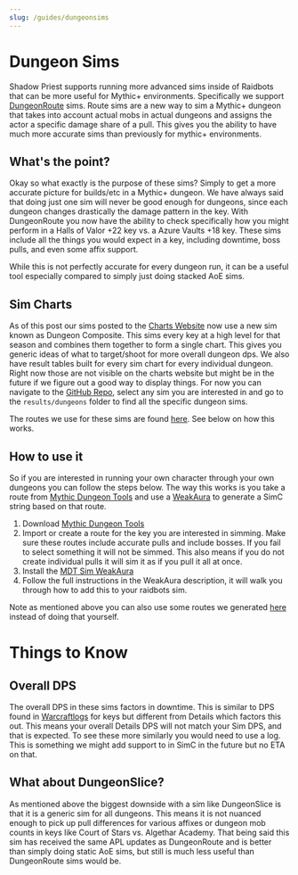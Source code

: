 ```yaml
---
slug: /guides/dungeonsims
---
```


# Dungeon Sims
Shadow Priest supports running more advanced sims inside of Raidbots that can be more useful for Mythic+ environments. Specifically we support [DungeonRoute](https://github.com/simulationcraft/simc/wiki/RaidEvents#pull) sims. Route sims are a new way to sim a Mythic+ dungeon that takes into account actual mobs in actual dungeons and assigns the actor a specific damage share of a pull. This gives you the ability to have much more accurate sims than previously for mythic+ environments.

## What's the point?
Okay so what exactly is the purpose of these sims? Simply to get a more accurate picture for builds/etc in a Mythic+ dungeon. We have always said that doing just one sim will never be good enough for dungeons, since each dungeon changes drastically the damage pattern in the key. With DungeonRoute you now have the ability to check specifically how you might perform in a Halls of Valor +22 key vs. a Azure Vaults +18 key. These sims include all the things you would expect in a key, including downtime, boss pulls, and even some affix support.

While this is not perfectly accurate for every dungeon run, it can be a useful tool especially compared to simply just doing stacked AoE sims.

## Sim Charts
As of this post our sims posted to the [Charts Website](https://warcraftpriests.github.io) now use a new sim known as Dungeon Composite. This sims every key at a high level for that season and combines them together to form a single chart. This gives you generic ideas of what to target/shoot for more overall dungeon dps. We also have result tables built for every sim chart for every individual dungeon. Right now those are not visible on the charts website but might be in the future if we figure out a good way to display things. For now you can navigate to the [GitHub Repo](https://github.com/WarcraftPriests/tww-shadow-priest), select any sim you are interested in and go to the `results/dungeons` folder to find all the specific dungeon sims.

The routes we use for these sims are found [here](https://github.com/WarcraftPriests/tww-shadow-priest/tree/master/internal/routes). See below on how this works.

## How to use it
So if you are interested in running your own character through your own dungeons you can follow the steps below. The way this works is you take a route from [Mythic Dungeon Tools](https://www.curseforge.com/wow/addons/mythic-dungeon-tools) and use a [WeakAura](https://wago.io/LTwpBiuz_) to generate a SimC string based on that route.

1. Download [Mythic Dungeon Tools](https://www.curseforge.com/wow/addons/mythic-dungeon-tools)
2. Import or create a route for the key you are interested in simming. Make sure these routes include accurate pulls and include bosses. If you fail to select something it will not be simmed. This also means if you do not create individual pulls it will sim it as if you pull it all at once.
3. Install the [MDT Sim WeakAura](https://wago.io/LTwpBiuz_)
4. Follow the full instructions in the WeakAura description, it will walk you through how to add this to your raidbots sim.

Note as mentioned above you can also use some routes we generated [here](https://github.com/WarcraftPriests/tww-shadow-priest/tree/master/internal/routes) instead of doing that yourself.

# Things to Know

## Overall DPS
The overall DPS in these sims factors in downtime. This is similar to DPS found in [Warcraftlogs](https://www.warcraftlogs.com/zone/rankings/39#class=Priest&spec=Shadow&metric=dps) for keys but different from Details which factors this out. This means your overall Details DPS will not match your Sim DPS, and that is expected. To see these more similarly you would need to use a log. This is something we might add support to in SimC in the future but no ETA on that.

## What about DungeonSlice?
As mentioned above the biggest downside with a sim like DungeonSlice is that it is a generic sim for all dungeons. This means it is not nuanced enough to pick up pull differences for various affixes or dungeon mob counts in keys like Court of Stars vs. Algethar Academy. That being said this sim has received the same APL updates as DungeonRoute and is better than simply doing static AoE sims, but still is much less useful than DungeonRoute sims would be.
